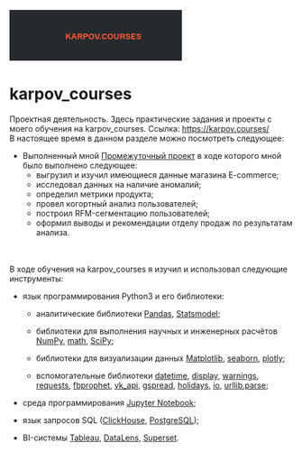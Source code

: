 ![](https://github.com/Vedomant/karpov_courses/blob/193869258043154e2b329bafddaa3521206286cb/support_files/2023-03-21_13-04-06.png)
# karpov_courses
Проектная деятельность. Здесь практические задания и проекты с моего обучения на karpov_courses. Ссылка: https://karpov.courses/
<br>
В настоящее время в данном разделе можно посмотреть следующее:

* Выполненный мной [Промежуточный проект](https://github.com/Vedomant/karpov_courses/blob/730b0b7f48784dc877d311401b63f14ce88f55f0/data/Project%20E-commerce.ipynb) в ходе которого мной было выполнено следующее:
    + выгрузил и изучил имеющиеся данные магазина E-commerce;
    + исследовал данных на наличие аномалий;
    + определил метрики продукта;
    + провел когортный анализ пользователей;
    + построил RFM-сегментацию пользователей;
    + оформил выводы и рекомендации отделу продаж по результатам анализа.
<br>
<br>
В ходе обучения на karpov_courses я изучил и использовал следующие инструменты:

* язык программирования Python3 и его библиотеки:

    + аналитические библиотеки [Pandas](https://pandas.pydata.org/), [Statsmodel](https://www.statsmodels.org/stable/index.html);

    + библиотеки для выполнения научных и инженерных расчётов [NumPy](https://numpy.org/), [math](https://docs.python.org/3/library/math.html), [SciPy](https://scipy.org/);

    + библиотеки для визуализации данных [Matplotlib](https://matplotlib.org/), [seaborn](https://seaborn.pydata.org/), [plotly](https://plotly.com/python/);

    + вспомогательные библиотеки [datetime](https://docs.python.org/3/library/datetime.html), [display](https://ipython.org/ipython-doc/3/api/generated/IPython.display.html), [warnings](https://docs.python.org/3/library/warnings.html), [requests](https://pythonru.com/biblioteki/kratkoe-rukovodstvo-po-biblioteke-python-requests), [fbprophet](https://facebook.github.io/prophet/docs/quick_start.html), [vk_api](https://vk-api.readthedocs.io/en/latest/), [gspread](https://docs.gspread.org/en/latest/), [holidays](https://pypi.org/project/holidays/), [io](https://docs.python.org/3/library/io.html), [urllib.parse](https://docs.python.org/3/library/urllib.parse.html);

* среда программирования [Jupyter Notebook](https://jupyter.org/);

* язык запросов SQL ([ClickHouse](https://clickhouse.com/docs/ru/), [PostgreSQL](https://www.postgresql.org/));

* BI-системы [Tableau](https://www.tableau.com/), [DataLens](https://datalens.yandex/7o7is1q6ikh23?tab=X1), [Superset](https://superset.apache.org/).
